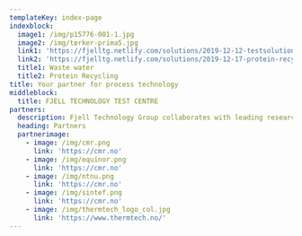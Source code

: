 ```yaml
---
templateKey: index-page
indexblock:
  image1: /img/p15776-001-1.jpg
  image2: /img/tørker-prima5.jpg
  link1: 'https://fjelltg.netlify.com/solutions/2019-12-12-testsolution/'
  link2: 'https://fjelltg.netlify.com/solutions/2019-12-17-protein-recycling/'
  title1: Waste water
  title2: Protein Recycling
title: Your partner for process technology
middleblock:
  title: FJELL TECHNOLOGY TEST CENTRE
partners:
  description: Fjell Technology Group collaborates with leading research environments
  heading: Partners
  partnerimage:
    - image: /img/cmr.png
      link: 'https://cmr.no'
    - image: /img/equinor.png
      link: 'https://cmr.no'
    - image: /img/ntnu.png
      link: 'https://cmr.no'
    - image: /img/sintef.png
      link: 'https://cmr.no'
    - image: /img/thermtech_logo_col.jpg
      link: 'https://www.thermtech.no/'
---
```


